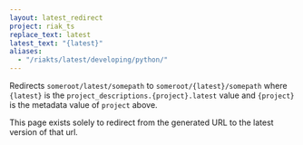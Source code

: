 ```yaml
---
layout: latest_redirect
project: riak_ts
replace_text: latest
latest_text: "{latest}"
aliases:
  - "/riakts/latest/developing/python/"
---
```


Redirects `someroot/latest/somepath` to `someroot/{latest}/somepath` 
where `{latest}` is the `project_descriptions.{project}.latest` value
and `{project}` is the metadata value of `project` above.

This page exists solely to redirect from the generated URL to the latest version of
that url.




